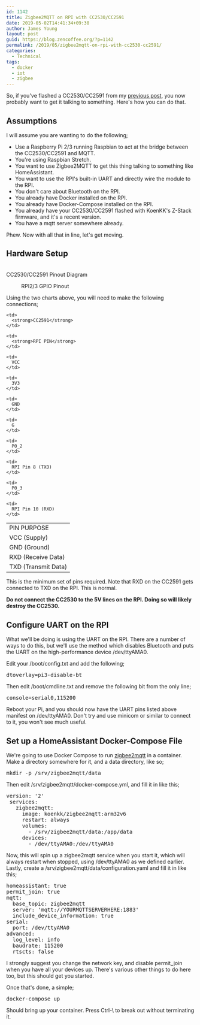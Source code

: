```yaml
---
id: 1142
title: Zigbee2MQTT on RPI with CC2530/CC2591
date: 2019-05-02T14:41:34+09:30
author: James Young
layout: post
guid: https://blog.zencoffee.org/?p=1142
permalink: /2019/05/zigbee2mqtt-on-rpi-with-cc2530-cc2591/
categories:
  - Technical
tags:
  - docker
  - iot
  - zigbee
---
```

So, if you've flashed a CC2530/CC2591 from my [previous post](https://blog.zencoffee.org/2019/04/flashing-z-stack-on-a-cc2530cc2591-using-a-wemos-d1-mini/), you now probably want to get it talking to something. Here's how you can do that.

## Assumptions

I will assume you are wanting to do the following;

  * Use a Raspberry Pi 2/3 running Raspbian to act at the bridge between the CC2530/CC2591 and MQTT.
  * You're using Raspbian Stretch.
  * You want to use Zigbee2MQTT to get this thing talking to something like HomeAssistant.
  * You want to use the RPI's built-in UART and directly wire the module to the RPI.
  * You don't care about Bluetooth on the RPI.
  * You already have Docker installed on the RPI.
  * You already have Docker-Compose installed on the RPI.
  * You already have your CC2530/CC2591 flashed with KoenKK's Z-Stack firmware, and it's a recent version.
  * You have a mqtt server somewhere already.

Phew. Now with all that in line, let's get moving.

## Hardware Setup<figure class="wp-block-image">

<img src="https://i0.wp.com/blog.zencoffee.org/wp-content/uploads/2019/05/cc2591_pinout.jpg?w=840&#038;ssl=1" alt="" class="wp-image-1143" srcset="https://i0.wp.com/blog.zencoffee.org/wp-content/uploads/2019/05/cc2591_pinout.jpg?w=679&ssl=1 679w, https://i0.wp.com/blog.zencoffee.org/wp-content/uploads/2019/05/cc2591_pinout.jpg?resize=300%2C264&ssl=1 300w" sizes="(max-width: 709px) 85vw, (max-width: 909px) 67vw, (max-width: 984px) 61vw, (max-width: 1362px) 45vw, 600px" data-recalc-dims="1" /> <figcaption>CC2530/CC2591 Pinout Diagram</figcaption></figure> <figure class="wp-block-image"><img src="https://i1.wp.com/blog.zencoffee.org/wp-content/uploads/2019/05/rp2_pinout.png?w=840&#038;ssl=1" alt="" class="wp-image-1144" srcset="https://i1.wp.com/blog.zencoffee.org/wp-content/uploads/2019/05/rp2_pinout.png?w=1006&ssl=1 1006w, https://i1.wp.com/blog.zencoffee.org/wp-content/uploads/2019/05/rp2_pinout.png?resize=300%2C179&ssl=1 300w, https://i1.wp.com/blog.zencoffee.org/wp-content/uploads/2019/05/rp2_pinout.png?resize=768%2C458&ssl=1 768w" sizes="(max-width: 709px) 85vw, (max-width: 909px) 67vw, (max-width: 1362px) 62vw, 840px" data-recalc-dims="1" /><figcaption>RPI2/3 GPIO Pinout</figcaption></figure> 

Using the two charts above, you will need to make the following connections;

<table class="wp-block-table aligncenter">
  <tr>
    <td>
      PIN PURPOSE
    </td>
    
    <td>
      <strong>CC2591</strong>
    </td>
    
    <td>
      <strong>RPI PIN</strong>
    </td>
  </tr>
  
  <tr>
    <td>
      VCC (Supply)
    </td>
    
    <td>
      VCC
    </td>
    
    <td>
      3V3
    </td>
  </tr>
  
  <tr>
    <td>
      GND (Ground)
    </td>
    
    <td>
      GND
    </td>
    
    <td>
      G
    </td>
  </tr>
  
  <tr>
    <td>
      RXD (Receive Data)
    </td>
    
    <td>
      P0_2
    </td>
    
    <td>
      RPI Pin 8 (TXD)
    </td>
  </tr>
  
  <tr>
    <td>
      TXD (Transmit Data)
    </td>
    
    <td>
      P0_3
    </td>
    
    <td>
      RPI Pin 10 (RXD)
    </td>
  </tr>
</table>

This is the minimum set of pins required. Note that RXD on the CC2591 gets connected to TXD on the RPI. This is normal.

**Do not connect the CC2530 to the 5V lines on the RPI. Doing so will likely destroy the CC2530.**

## Configure UART on the RPI

What we'll be doing is using the UART on the RPI. There are a number of ways to do this, but we'll use the method which disables Bluetooth and puts the UART on the high-performance device /dev/ttyAMA0.

Edit your /boot/config.txt and add the following;

<pre class="wp-block-preformatted">dtoverlay=pi3-disable-bt</pre>

Then edit /boot/cmdline.txt and remove the following bit from the only line;

<pre class="wp-block-preformatted">console=serial0,115200</pre>

Reboot your Pi, and you should now have the UART pins listed above manifest on /dev/ttyAMA0. Don't try and use minicom or similar to connect to it, you won't see much useful.

## Set up a HomeAssistant Docker-Compose File

We're going to use Docker Compose to run [zigbee2mqtt](https://www.zigbee2mqtt.io/) in a container. Make a directory somewhere for it, and a data directory, like so;

<pre class="wp-block-preformatted">mkdir -p /srv/zigbee2mqtt/data</pre>

Then edit /srv/zigbee2mqtt/docker-compose.yml, and fill it in like this;

<pre class="wp-block-preformatted">version: '2'<br /> services:<br />   zigbee2mqtt:<br />     image: koenkk/zigbee2mqtt:arm32v6<br />     restart: always<br />     volumes:<br />       - /srv/zigbee2mqtt/data:/app/data<br />     devices:<br />       - /dev/ttyAMA0:/dev/ttyAMA0</pre>

Now, this will spin up a zigbee2mqtt service when you start it, which will always restart when stopped, using /dev/ttyAMA0 as we defined earlier. Lastly, create a /srv/zigbee2mqtt/data/configuration.yaml and fill it in like this;

<pre class="wp-block-preformatted">homeassistant: true<br />permit_join: true<br />mqtt:<br />  base_topic: zigbee2mqtt<br />  server: 'mqtt://YOURMQTTSERVERHERE:1883'<br />  include_device_information: true<br />serial:<br />  port: /dev/ttyAMA0<br />advanced:<br />  log_level: info<br />  baudrate: 115200<br />  rtscts: false<br /></pre>

I strongly suggest you change the network key, and disable permit_join when you have all your devices up. There's various other things to do here too, but this should get you started.

Once that's done, a simple;

<pre class="wp-block-preformatted">docker-compose up</pre>

Should bring up your container. Press Ctrl-\ to break out without terminating it.